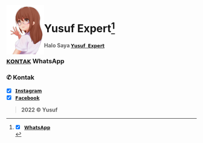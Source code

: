 <img src="./media/moe-3669736_640.png" alt="CC2022" align="left" width="100" height="130">

# Yusuf Expert[^1]
> **Halo Saya [`𝗬𝘂𝘀𝘂𝗳 𝗘𝘅𝗽𝗲𝗿𝘁`](https://wa.me/qr/O65CD77FOVMNK1)**

### [`𝗞𝗢𝗡𝗧𝗔𝗞`](https://wa.me/6283873115706) WhatsApp

### ✆ Kontak
[^1]: - [x] [`𝗪𝗵𝗮𝘁𝘀𝗔𝗽𝗽`](https://wa.me/6283873115706)
- [x] [`𝗜𝗻𝘀𝘁𝗮𝗴𝗿𝗮𝗺`](https://www.instagram.com/yusuf.expert)
- [x] [`𝗙𝗮𝗰𝗲𝗯𝗼𝗼𝗸`](https://www.facebook.com/yusuf.oct)

> **2022 © Yusuf**
